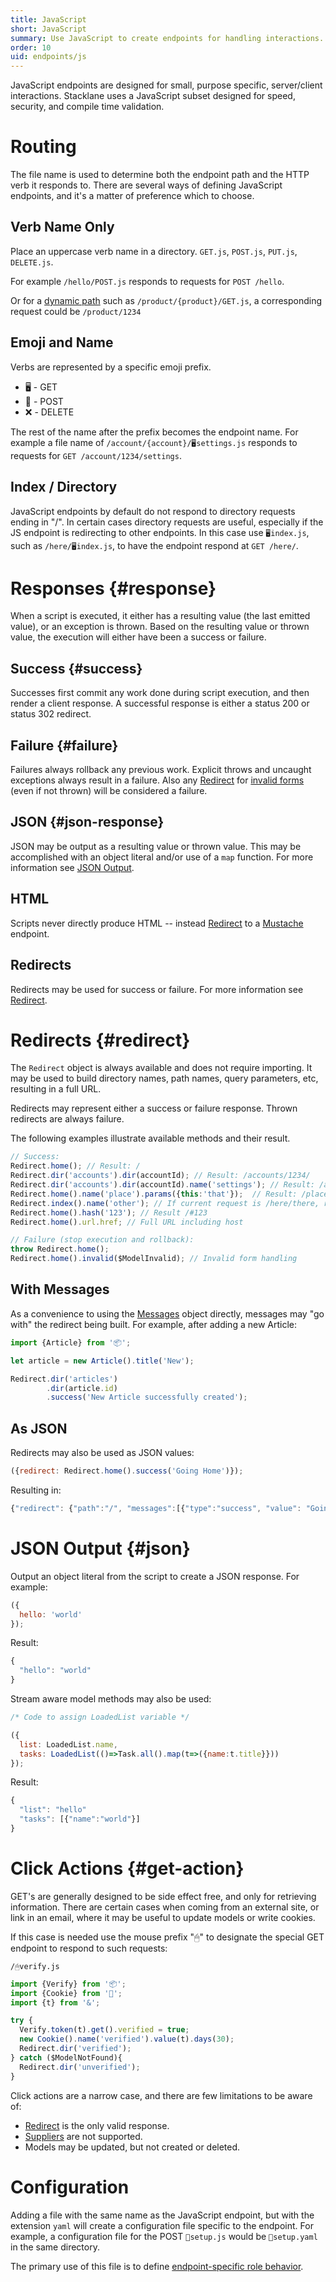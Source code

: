 ```yaml
---
title: JavaScript
short: JavaScript
summary: Use JavaScript to create endpoints for handling interactions.
order: 10
uid: endpoints/js
---
```


JavaScript endpoints are designed for small, purpose specific, server/client interactions.
Stacklane uses a JavaScript subset designed for speed, security, and compile time validation.

# Routing

The file name is used to determine both the endpoint path and the HTTP verb it responds to.
There are several ways of defining JavaScript endpoints, and it's a matter of preference which to choose.

## Verb Name Only

Place an uppercase verb name in a directory.
`GET.js`, `POST.js`, `PUT.js`, `DELETE.js`.

For example `/hello/POST.js` responds to requests for `POST /hello`.

Or for a [dynamic path](/🗄/Article/views/dynamic.md) such as `/product/{product}/GET.js`,
a corresponding request could be `/product/1234`

## Emoji and Name

Verbs are represented by a specific emoji prefix.

- 🖥 - GET
- 📮 - POST
- ❌ - DELETE

The rest of the name after the prefix becomes the endpoint name.
For example a file name of `/account/{account}/🖥settings.js`
responds to requests for `GET /account/1234/settings`.

## Index / Directory

JavaScript endpoints by default do not respond to directory requests ending in "/".
In certain cases directory requests are useful, especially if the JS endpoint is redirecting to other endpoints.
In this case use `🖥index.js`, such as `/here/🖥index.js`, to have the endpoint respond at `GET /here/`.

# Responses {#response}

When a script is executed, it either has a resulting value (the last emitted value), or an exception is thrown.
Based on the resulting value or thrown value, the execution will either have been a success or failure.

## Success {#success}

Successes first commit any work done during script execution, and then render a client response.
A successful response is either a status 200 or status 302 redirect.

## Failure {#failure}

Failures always rollback any previous work.
Explicit throws and uncaught exceptions always result in a failure.
Also any [Redirect](#redirect) for [invalid forms](/🗄/Article/controllers/forms.md)
(even if not thrown) will be considered a failure.

## JSON {#json-response}

JSON may be output as a resulting value or thrown value.
This may be accomplished with an object literal and/or use of a `map` function.
For more information see [JSON Output](#json).

## HTML

Scripts never directly produce HTML -- instead [Redirect](#redirect)
to a [Mustache](/🗄/Article/views/mustache.md) endpoint.

## Redirects

Redirects may be used for success or failure.
For more information see [Redirect](#redirect).

# Redirects {#redirect}

The `Redirect` object is always available and does not require importing.
It may be used to build directory names, path names, query parameters, etc,
resulting in a full URL.

Redirects may represent either a success or failure response.
Thrown redirects are always failure.

The following examples illustrate available methods and their result.

```javascript
// Success:
Redirect.home(); // Result: /
Redirect.dir('accounts').dir(accountId); // Result: /accounts/1234/
Redirect.dir('accounts').dir(accountId).name('settings'); // Result: /accounts/1234/settings
Redirect.home().name('place').params({this:'that'});  // Result: /place?this=that
Redirect.index().name('other'); // If current request is /here/there, result: /here/other
Redirect.home().hash('123'); // Result /#123
Redirect.home().url.href; // Full URL including host

// Failure (stop execution and rollback):
throw Redirect.home();
Redirect.home().invalid($ModelInvalid); // Invalid form handling
```

## With Messages

As a convenience to using the [Messages](/🗄/Article/modules/messages.md) object directly,
messages may "go with" the redirect being built.
For example, after adding a new Article:

```javascript
import {Article} from '📦';

let article = new Article().title('New');

Redirect.dir('articles')
        .dir(article.id)
        .success('New Article successfully created');
```

## As JSON

Redirects may also be used as JSON values:

```javascript
({redirect: Redirect.home().success('Going Home')});
```

Resulting in:

```javascript
{"redirect": {"path":"/", "messages":[{"type":"success", "value": "Going Home"}]}
```

# JSON Output {#json}

Output an object literal from the script to create a JSON response.  For example:

```javascript
({
  hello: 'world'
});
```

Result:

```javascript
{
  "hello": "world"
}
```

Stream aware model methods may also be used:

```javascript
/* Code to assign LoadedList variable */

({
  list: LoadedList.name,
  tasks: LoadedList(()=>Task.all().map(t=>({name:t.title}}))
});
```

Result:

```javascript
{
  "list": "hello"
  "tasks": [{"name":"world"}]
}
```

# Click Actions {#get-action}

GET's are generally designed to be side effect free, and only for retrieving information.
There are certain cases when coming from an external site, or link in an email,
where it may be useful to update models or write cookies.

If this case is needed use the mouse prefix "🖱" to designate the special GET endpoint to respond to such requests:

```file-name
/🖱verify.js
```
```javascript
import {Verify} from '📦';
import {Cookie} from '🍪';
import {t} from '&';

try {
  Verify.token(t).get().verified = true;
  new Cookie().name('verified').value(t).days(30);
  Redirect.dir('verified');
} catch ($ModelNotFound){
  Redirect.dir('unverified');
}
```

Click actions are a narrow case, and there are few limitations to be aware of:

- [Redirect](#redirect) is the only valid response.
- [Suppliers](/🗄/Article/controllers/suppliers.md) are not supported.
- Models may be updated, but not created or deleted.

# Configuration

Adding a file with the same name as the JavaScript endpoint, but with 
the extension `yaml` will create a configuration file specific to the endpoint.
For example, a configuration file for the POST `📮setup.js` would be `📮setup.yaml` in the same directory.

The primary use of this file is to define 
[endpoint-specific role behavior](/🗄/Article/users/roles.md#endpoint).